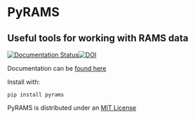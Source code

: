 # PyRAMS 
## Useful tools for working with RAMS data

[![Documentation Status](https://readthedocs.org/projects/pyrams/badge/?version=stable)](https://pyrams.readthedocs.io/en/stable/?badge=stable)[![DOI](https://zenodo.org/badge/176599749.svg)](https://zenodo.org/badge/latestdoi/176599749)



Documentation can be [found here](https://ramslibs.readthedocs.io/en/stable)

Install with:
```
pip install pyrams
``` 
PyRAMS is distributed under an [MIT License](LICENSE)
